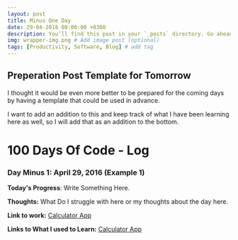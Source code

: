 ```yaml
---
layout: post
title: Minus One Day
date: 29-04-2018 00:00:00 +0300
description: You’ll find this post in your `_posts` directory. Go ahead and edit it and re-build the site to see your changes. # Add post description (optional)
img: wrapper-img.png # Add image post (optional)
tags: [Productivity, Software, Blog] # add tag
---
```



## Preperation Post Template for Tomorrow

I thought it would be even more better to be prepared for the coming days by having a template that could be used in advance.

I want to add an addition to this and keep track of what I have been learning here as well, so I will add that as an addition to the bottom.

# 100 Days Of Code - Log

### Day Minus 1: April 29, 2016 (Example 1)


**Today's Progress**: Write Something Here.

**Thoughts:** What Do I struggle with here or my thoughts about the day here.

**Link to work:** [Calculator App](http://www.example.com)

**Links to What I used to Learn:** [Calculator App](http://www.example.com)



